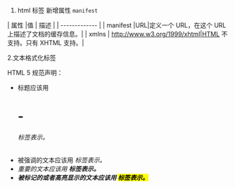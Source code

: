 
1. html 标签
 新增属性 `manifest`

| 属性   |值   | 描述   |
| ------------- |
| manifest     |URL|定义一个 URL，在这个 URL 上描述了文档的缓存信息。|
| xmlns     |	http://www.w3.org/1999/xhtml|HTML 不支持。只有 XHTML 支持。|

2.文本格式化标签

HTML 5 规范声明：
- 标题应该用 <h1> - <h6> 标签表示。
- 被强调的文本应该用 <em> 标签表示。
- 重要的文本应该用 <strong> 标签表示。
- 被标记的或者高亮显示的文本应该用 <mark> 标签表示。